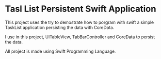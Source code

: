 Tasl List Persistent Swift Application
========

This project uses the try to demostrate how to porgram with swift a simple TaskList application persisting the data with CoreData.

I use in this project, UITableView, TabBarController and CoreData to persist the data.

All project is made using Swift Programming Language.


